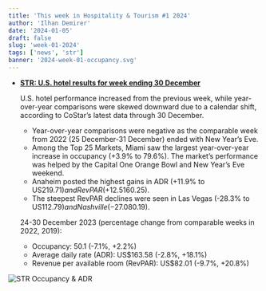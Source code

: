 ```yaml
---
title: 'This week in Hospitality & Tourism #1 2024'
author: 'Ilhan Demirer'
date: '2024-01-05'
draft: false
slug: 'week-01-2024'
tags: ['news', 'str']
banner: '2024-week-01-occupancy.svg'
---
```


- **[STR: U.S. hotel results for week ending 30 December](https://str.com/press-release/us-hotel-results-week-ending-30-december)**

  U.S. hotel performance increased from the previous week, while year-over-year comparisons were skewed downward due to a calendar shift, according to CoStar’s latest data through 30 December.

  - Year-over-year comparisons were negative as the comparable week from 2022 (25 December-31 December) ended with New Year’s Eve.
  - Among the Top 25 Markets, Miami saw the largest year-over-year increase in occupancy (+3.9% to 79.6%). The market’s performance was helped by the Capital One Orange Bowl and New Year’s Eve weekend.
  - Anaheim posted the highest gains in ADR (+11.9% to US$219.71) and RevPAR (+12.5% to US$160.25).
  - The steepest RevPAR declines were seen in Las Vegas (-28.3% to US$112.79) and Nashville (-27.0% to US$80.19).

  24-30 December 2023 (percentage change from comparable weeks in 2022, 2019):

  - Occupancy: 50.1 (-7.1%, +2.2%)
  - Average daily rate (ADR): US$163.58 (-2.8%, +18.1%)
  - Revenue per available room (RevPAR): US$82.01 (-9.7%, +20.8%)

![STR Occupancy & ADR](/images/blogimages/2024-week-01-occupancy.svg)
